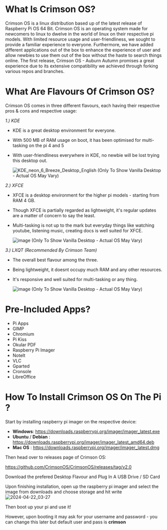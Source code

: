 # What Is Crimson OS?
Crimson OS is a linux distribution based up of the latest release of Raspberry Pi OS 64 Bit. Crimson OS is an operating system made for newcomers to linux to dwelve in the world of linux on their respective pi models. With limited resource usage and user-friendliness, we sought to provide a familiar experience to everyone. Furthermore, we have added different applications out of the box to enhance the experience of user and allow newbies to use them out of the box without the haste to search things online. 
The first release, Crimson OS - Auburn Autumn promises a great experience due to its extensive compatibility we achieved through forking various repos and branches.

# What Are Flavours Of Crimson OS?
Crimson OS comes in three different flavours, each having their respective pros & cons and respective usage:

_1.) KDE_
- KDE is a great desktop environment for everyone.
- With 500 MB of RAM usage on boot, it has been optimised for multi-tasking on the pi 4 and 5
- With user-friendliness everywhere in KDE, no newbie will be lost trying this desktop out.

  ![KDE_neon_6_Breeze_Desktop_English](https://github.com/CrimsonOS/CrimsonOS/assets/163862007/238a7d4b-84e9-4cb8-bcd3-a6f32175a48a)
  (Only To Show Vanilla Desktop - Actual OS May Vary)


_2.) XFCE_
- XFCE is a desktop environment for the higher pi models - starting from RAM 4 GB.
- Though XFCE is partially regarded as lightweight, it's regular updates are a matter of concern to say the least.
- Multi-tasking is not up to the mark but everyday things like watching youtube, listening music, creating docs is well suited for XFCE.

  ![image](https://github.com/CrimsonOS/CrimsonOS/assets/163862007/1f55d790-ca24-4525-bd75-6c500a26deab)
  (Only To Show Vanilla Desktop - Actual OS May Vary)


_3.) LXQT (Recommended By Crimson Team)_
- The overall best flavour among the three.
- Being lightweight, it doesnt occupy much RAM and any other resources.
- It's responsive and well suited for multi-tasking or any thing.

  ![image](https://github.com/CrimsonOS/CrimsonOS/assets/163862007/0dcdaedd-d47f-497f-818d-d2b7b72d97a3)
  (Only To Show Vanilla Desktop - Actual OS May Vary)


# Pre-Included Apps?
- Pi Apps
- GIMP
- Chromium
- Pi Kiss
- Okular PDF
- Raspberry Pi Imager
- NoteIt
- VLC
- Gparted
- Cronsole
- LibreOffice


# How To Install Crimson OS On The Pi ?

Start by installing raspberry pi imager on the respective device:

- **Windows**: https://downloads.raspberrypi.org/imager/imager_latest.exe
- **Ubuntu** / **Debian** : https://downloads.raspberrypi.org/imager/imager_latest_amd64.deb
- **Mac OS** : https://downloads.raspberrypi.org/imager/imager_latest.dmg

Then head over to releases page of Crimson OS:

https://github.com/CrimsonOS/CrimsonOS/releases/tag/v2.0

Download the prefered Desktop Flavour and Plug In A USB Drive / SD Card

Upon finishing installation, open up the raspberry pi imager and select the image from downloads and choose storage and hit write![2024-04-22_03-27](https://github.com/CrimsonOS/CrimsonOS/assets/163862007/cadb6734-163f-40e2-a18a-0ae5479457df)

Then boot up your pi and use it!

However, upon booting it may ask for your username and password - you can change this later but default user and pass is **crimson**
